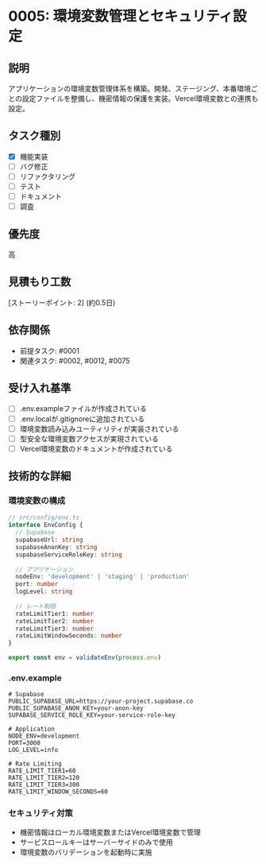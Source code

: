 # 0005: 環境変数管理とセキュリティ設定

## 説明
アプリケーションの環境変数管理体系を構築。開発、ステージング、本番環境ごとの設定ファイルを整備し、機密情報の保護を実装。Vercel環境変数との連携も設定。

## タスク種別
- [x] 機能実装
- [ ] バグ修正
- [ ] リファクタリング
- [ ] テスト
- [ ] ドキュメント
- [ ] 調査

## 優先度
高

## 見積もり工数
[ストーリーポイント: 2] (約0.5日)

## 依存関係
- 前提タスク: #0001
- 関連タスク: #0002, #0012, #0075

## 受け入れ基準
- [ ] .env.exampleファイルが作成されている
- [ ] .env.localが.gitignoreに追加されている
- [ ] 環境変数読み込みユーティリティが実装されている
- [ ] 型安全な環境変数アクセスが実現されている
- [ ] Vercel環境変数のドキュメントが作成されている

## 技術的な詳細
### 環境変数の構成
```typescript
// src/config/env.ts
interface EnvConfig {
  // Supabase
  supabaseUrl: string
  supabaseAnonKey: string
  supabaseServiceRoleKey: string
  
  // アプリケーション
  nodeEnv: 'development' | 'staging' | 'production'
  port: number
  logLevel: string
  
  // レート制限
  rateLimitTier1: number
  rateLimitTier2: number
  rateLimitTier3: number
  rateLimitWindowSeconds: number
}

export const env = validateEnv(process.env)
```

### .env.example
```env
# Supabase
PUBLIC_SUPABASE_URL=https://your-project.supabase.co
PUBLIC_SUPABASE_ANON_KEY=your-anon-key
SUPABASE_SERVICE_ROLE_KEY=your-service-role-key

# Application
NODE_ENV=development
PORT=3000
LOG_LEVEL=info

# Rate Limiting
RATE_LIMIT_TIER1=60
RATE_LIMIT_TIER2=120
RATE_LIMIT_TIER3=300
RATE_LIMIT_WINDOW_SECONDS=60
```

### セキュリティ対策
- 機密情報はローカル環境変数またはVercel環境変数で管理
- サービスロールキーはサーバーサイドのみで使用
- 環境変数のバリデーションを起動時に実施
